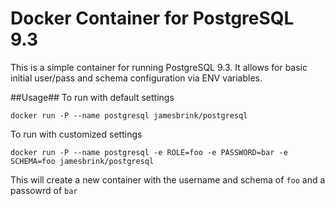 Docker Container for PostgreSQL 9.3
=================

This is a simple container for running PostgreSQL 9.3.
It allows for basic initial user/pass and schema configuration via ENV variables.

##Usage##
To run with default settings

```
docker run -P --name postgresql jamesbrink/postgresql
```

To run with customized settings

```
docker run -P --name postgresql -e ROLE=foo -e PASSWORD=bar -e SCHEMA=foo jamesbrink/postgresql
```
This will create a new container with the username and schema of `foo` and a passowrd of `bar`

